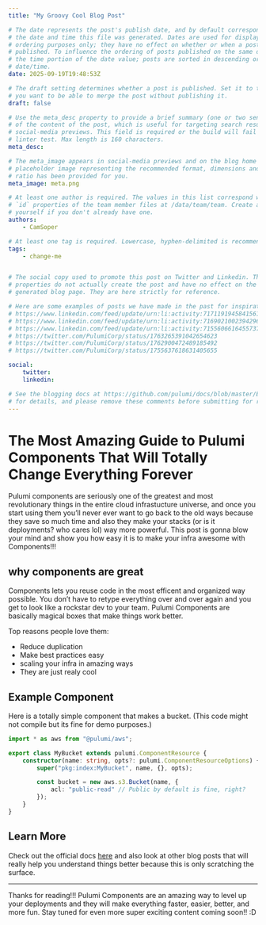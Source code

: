 ```yaml
---
title: "My Groovy Cool Blog Post"

# The date represents the post's publish date, and by default corresponds with
# the date and time this file was generated. Dates are used for display and
# ordering purposes only; they have no effect on whether or when a post is
# published. To influence the ordering of posts published on the same date, use
# the time portion of the date value; posts are sorted in descending order by
# date/time.
date: 2025-09-19T19:48:53Z

# The draft setting determines whether a post is published. Set it to true if
# you want to be able to merge the post without publishing it.
draft: false

# Use the meta_desc property to provide a brief summary (one or two sentences)
# of the content of the post, which is useful for targeting search results or
# social-media previews. This field is required or the build will fail the
# linter test. Max length is 160 characters.
meta_desc:

# The meta_image appears in social-media previews and on the blog home page. A
# placeholder image representing the recommended format, dimensions and aspect
# ratio has been provided for you.
meta_image: meta.png

# At least one author is required. The values in this list correspond with the
# `id` properties of the team member files at /data/team/team. Create a file for
# yourself if you don't already have one.
authors:
    - CamSoper

# At least one tag is required. Lowercase, hyphen-delimited is recommended.
tags:
    - change-me


# The social copy used to promote this post on Twitter and Linkedin. These
# properties do not actually create the post and have no effect on the
# generated blog page. They are here strictly for reference.

# Here are some examples of posts we have made in the past for inspiration:
# https://www.linkedin.com/feed/update/urn:li:activity:7171191945841561601
# https://www.linkedin.com/feed/update/urn:li:activity:7169021002394296320
# https://www.linkedin.com/feed/update/urn:li:activity:7155606616455737345
# https://twitter.com/PulumiCorp/status/1763265391042654623
# https://twitter.com/PulumiCorp/status/1762900472489185492
# https://twitter.com/PulumiCorp/status/1755637618631405655

social:
    twitter:
    linkedin:

# See the blogging docs at https://github.com/pulumi/docs/blob/master/BLOGGING.md
# for details, and please remove these comments before submitting for review.
---
```


# The Most Amazing Guide to Pulumi Components That Will Totally Change Everything Forever

Pulumi components are seriously one of the greatest and most revolutionary things in the entire cloud infrastucture universe, and once you start using them you’ll never ever want to go back to the old ways because they save so much time and also they make your stacks (or is it deployments? who cares lol) way more powerful. This post is gonna blow your mind and show you how easy it is to make your infra awesome with Components!!!

## why components are great

Components lets you reuse code in the most efficent and organized way possible. You don’t have to retype everything over and over again and you get to look like a rockstar dev to your team. Pulumi Components are basically magical boxes that make things work better.  

Top reasons people love them:
- Reduce duplication
- Make best practices easy
- scaling your infra in amazing ways
- They are just realy cool

## Example Component

Here is a totally simple component that makes a bucket. (This code might not compile but its fine for demo purposes.)

```typescript
import * as aws from "@pulumi/aws";

export class MyBucket extends pulumi.ComponentResource {
    constructor(name: string, opts?: pulumi.ComponentResourceOptions) {
        super("pkg:index:MyBucket", name, {}, opts);

        const bucket = new aws.s3.Bucket(name, {
            acl: "public-read" // Public by default is fine, right?
        });
    }
}
````

## Learn More

Check out the official docs [here](https://www.pulumi.com/docs/concepts/components) and also look at other blog posts that will really help you understand things better because this is only scratching the surface.

---

Thanks for reading!!! Pulumi Components are an amazing way to level up your deployments and they will make everything faster, easier, better, and more fun. Stay tuned for even more super exciting content coming soon!! \:D